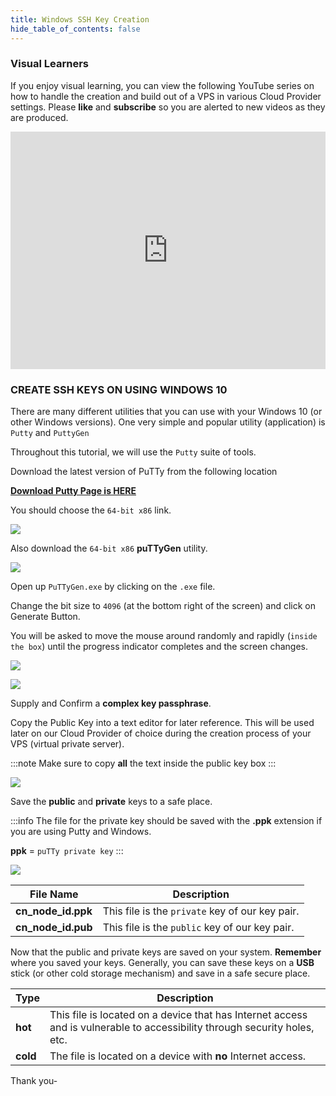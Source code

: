```yaml
---
title: Windows SSH Key Creation
hide_table_of_contents: false
---
```


<head>
  <title>SSH Key Creation for Windows</title>
  <meta
    name="description"
    content="An understanding on how to create SSH Keys for your VPS from Windows OS"
  />
</head>

### Visual Learners

If you enjoy visual learning, you can view the following YouTube series on how to handle the creation and build out of a VPS in
various Cloud Provider settings.   Please **like** and **subscribe** so you are alerted to new videos as they are produced.

<iframe width="100%" height="380" src="https://www.youtube.com/embed/LMxmJ7h0RQw" title="YouTube video player" frameborder="0" allow="accelerometer; autoplay; clipboard-write; encrypted-media; gyroscope; picture-in-picture" allowfullscreen></iframe>

### CREATE SSH KEYS ON USING WINDOWS 10

There are many different utilities that you can use with your Windows 10 (or other Windows versions).  One very simple and popular utility (application) is `Putty` and `PuttyGen`

Throughout this tutorial, we will use the `Putty` suite of tools.

Download the latest version of PuTTy from the following location

**[Download Putty Page is HERE](https://www.chiark.greenend.org.uk/~sgtatham/putty/latest.html)**

You should choose the `64-bit x86` link.

![](/img/validator_nodes/node-putty1.png)

Also download the `64-bit x86` **puTTyGen** utility.

![](/img/validator_nodes/node-putty2.png)

Open up `PuTTyGen.exe` by clicking on the `.exe` file. 

Change the bit size to `4096` (at the bottom right of the screen) and click on Generate Button. 

You will be asked to move the mouse around randomly and rapidly (`inside the box`) until the progress indicator completes and the screen changes.

![](/img/validator_nodes/node-putty3.png)

![](/img/validator_nodes/node-putty4.png)

Supply and Confirm a **complex key passphrase**. 

Copy the Public Key into a text editor for later reference.  This will be used later on our Cloud Provider of choice during the creation process of your VPS (virtual private server).

:::note
Make sure to copy **all** the text inside the public key box
:::

![](/img/validator_nodes/node-putty5.png)

Save the **public** and **private** keys to a safe place. 

:::info
The file for the private key should be saved with the **.ppk** extension if you are using Putty and Windows.

**ppk** = `puTTy private key`
:::

![](/img/validator_nodes/node-putty6.png)

| File Name | Description |
| --- | --- |
| **cn_node_id.ppk** | This file is the `private` key of our key pair. |
**cn_node_id.pub** | This file is the `public` key of our key pair. |

Now that the public and private keys are saved on your system.  **Remember** where you saved your keys.  Generally, you can save these keys on a **USB** stick (or other cold storage mechanism) and save in a safe secure place.

| Type | Description |
| --- | --- |
| **hot** | This file is located on a device that has Internet access and is vulnerable to accessibility through security holes, etc. |
**cold** | The file is located on a device with **no** Internet access. |

Thank you-
